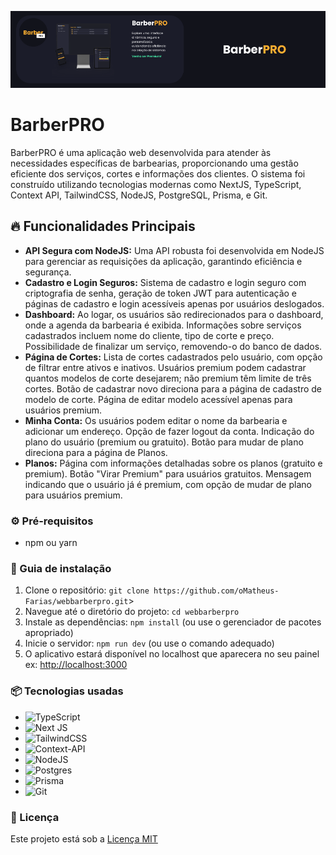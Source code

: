 ![Logo do projeto](https://raw.githubusercontent.com/oMatheus-Farias/webbarberpro/main/public/mockup-BarberPRO.png)

# BarberPRO

BarberPRO é uma aplicação web desenvolvida para atender às necessidades específicas de barbearias, proporcionando uma gestão eficiente dos serviços, cortes e informações dos clientes. O sistema foi construído utilizando tecnologias modernas como NextJS, TypeScript, Context API, TailwindCSS, NodeJS, PostgreSQL, Prisma, e Git.

## 🔥 Funcionalidades Principais

- **API Segura com NodeJS:** Uma API robusta foi desenvolvida em NodeJS para gerenciar as requisições da aplicação, garantindo eficiência e segurança.
- **Cadastro e Login Seguros:** Sistema de cadastro e login seguro com criptografia de senha, geração de token JWT para autenticação e páginas de cadastro e login acessíveis apenas por usuários deslogados.
- **Dashboard:** Ao logar, os usuários são redirecionados para o dashboard, onde a agenda da barbearia é exibida. Informações sobre serviços cadastrados incluem nome do cliente, tipo de corte e preço. Possibilidade de finalizar um serviço, removendo-o do banco de dados.
- **Página de Cortes:** Lista de cortes cadastrados pelo usuário, com opção de filtrar entre ativos e inativos. Usuários premium podem cadastrar quantos modelos de corte desejarem; não premium têm limite de três cortes. Botão de cadastrar novo direciona para a página de cadastro de modelo de corte.
Página de editar modelo acessível apenas para usuários premium.
- **Minha Conta:** Os usuários podem editar o nome da barbearia e adicionar um endereço. Opção de fazer logout da conta. Indicação do plano do usuário (premium ou gratuito). Botão para mudar de plano direciona para a página de Planos.
- **Planos:** Página com informações detalhadas sobre os planos (gratuito e premium). Botão "Virar Premium" para usuários gratuitos. Mensagem indicando que o usuário já é premium, com opção de mudar de plano para usuários premium.
  
### ⚙️ Pré-requisitos

- npm ou yarn

### 🔨 Guia de instalação

1. Clone o repositório: `git clone https://github.com/oMatheus-Farias/webbarberpro.git`>
2. Navegue até o diretório do projeto: `cd webbarberpro`
3. Instale as dependências: `npm install` (ou use o gerenciador de pacotes apropriado)
4. Inicie o servidor: `npm run dev` (ou use o comando adequado)
5. O aplicativo estará disponível no localhost que aparecera no seu painel ex: [http://localhost:3000](http://localhost:3000/)

### 📦 Tecnologias usadas

* ![TypeScript](https://img.shields.io/badge/typescript-%23007ACC.svg?style=for-the-badge&logo=typescript&logoColor=white)
* ![Next JS](https://img.shields.io/badge/Next-black?style=for-the-badge&logo=next.js&logoColor=white)
* ![TailwindCSS](https://img.shields.io/badge/tailwindcss-%2338B2AC.svg?style=for-the-badge&logo=tailwind-css&logoColor=white)
* ![Context-API](https://img.shields.io/badge/Context--Api-000000?style=for-the-badge&logo=react)
* ![NodeJS](https://img.shields.io/badge/node.js-6DA55F?style=for-the-badge&logo=node.js&logoColor=white)
* ![Postgres](https://img.shields.io/badge/postgres-%23316192.svg?style=for-the-badge&logo=postgresql&logoColor=white)
* ![Prisma](https://img.shields.io/badge/Prisma-3982CE?style=for-the-badge&logo=Prisma&logoColor=white)
* ![Git](https://img.shields.io/badge/git-%23F05033.svg?style=for-the-badge&logo=git&logoColor=white)


### 📄 Licença

Este projeto está sob a [Licença MIT](https://github.com/git/git-scm.com/blob/main/MIT-LICENSE.txt)
